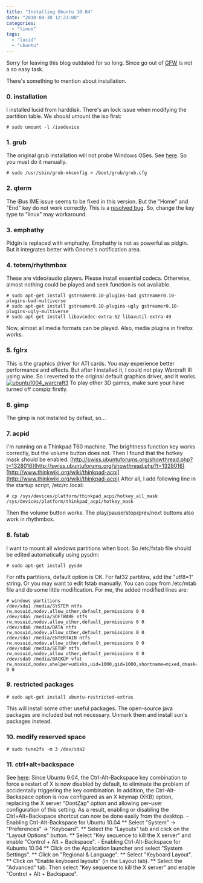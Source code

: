 ```yaml
---
title: "Installing Ubuntu 10.04"
date: "2010-04-30 12:23:00"
categories: 
  - "linux"
tags: 
  - "lucid"
  - "ubuntu"
---
```


Sorry for leaving this blog outdated for so long. Since go out of [GFW](http://en.wikipedia.org/wiki/Golden_Shield_Project) is not a so easy task.

There's something to mention about installation.

### 0\. installation

I installed lucid from harddisk. There's an lock issue when modifying the partition table. We should umount the iso first:

```
# sudo umount -l /isodevice
```

### 1\. grub

The original grub installation will not probe Windows OSes. See [here](https://bugs.launchpad.net/ubuntu/+source/ubiquity/+bug/570765). So you must do it manually.

```
# sudo /usr/sbin/grub-mkconfig > /boot/grub/grub.cfg
```

### 2\. qterm

The iBus IME issue seems to be fixed in this version. But the "Home" and "End" key do not work correctly. This is a [resolved bug](http://sourceforge.net/tracker/?func=detail&aid=2951516&group_id=79581&atid=557094). So, change the key type to "linux" may workaround.

### 3\. emphathy

Pidgin is replaced with emphathy. Emphathy is not as powerful as pidgin. But it integrates better with Gnome's notification area.

### 4\. totem/rhythmbox

These are video/audio players. Please install essential codecs. Otherwise, almost nothing could be played and seek function is not available.

```
# sudo apt-get install gstreamer0.10-plugins-bad gstreamer0.10-plugins-bad-multiverse
# sudo apt-get install gstreamer0.10-plugins-ugly gstreamer0.10-plugins-ugly-multiverse
# sudo apt-get install libavcodec-extra-52 libavutil-extra-49
```

Now, almost all media formats can be played. Also, media plugins in firefox works.

### 5\. fglrx

This is the graphics driver for ATI cards. You may experience better performance and effects. But after I installed it, I could not play Warcraft III using wine. So I reverted to the original default graphics driver, and it works. [![ubuntu1004_warcraft3](images/4565244995_b44b0b6316.jpg)](http://www.flickr.com/photos/49942740@N00/4565244995/) To play other 3D games, make sure your have turned off compiz firstly.

### 6\. gimp

The gimp is not installed by defaut, so...

### 7\. acpid

I'm running on a Thinkpad T60 machine. The brightness function key works correctly, but the volume button does not. Then I found that the hotkey mask should be enabled: [http://swiss.ubuntuforums.org/showthread.php?t=1328016](http://swiss.ubuntuforums.org/showthread.php?t=1328016) [http://www.thinkwiki.org/wiki/thinkpad-acpi](http://www.thinkwiki.org/wiki/thinkpad-acpi) After all, I add following line in the startup script, /etc/rc.local:

```
# cp /sys/devices/platform/thinkpad_acpi/hotkey_all_mask /sys/devices/platform/thinkpad_acpi/hotkey_mask
```

Then the volume button works. The play/pause/stop/prev/next buttons also work in rhythmbox.

### 8\. fstab

I want to mount all windows partitions when boot. So /etc/fstab file should be edited automatically using pysdm:

```
# sudo apt-get install pysdm
```

For ntfs partitions, default option is OK. For fat32 partitins, add the "utf8=1" string. Or you may want to edit fstab manually. You can copy from /etc/mtab file and do some little modification. For me, the added modified lines are:

```
# windows partitions
/dev/sda1 /media/SYSTEM ntfs rw,nosuid,nodev,allow_other,default_permissions 0 0
/dev/sda5 /media/SOFTWARE ntfs rw,nosuid,nodev,allow_other,default_permissions 0 0
/dev/sda6 /media/DATA ntfs rw,nosuid,nodev,allow_other,default_permissions 0 0
/dev/sda7 /media/ENTERTAIN ntfs rw,nosuid,nodev,allow_other,default_permissions 0 0
/dev/sda8 /media/SETUP ntfs rw,nosuid,nodev,allow_other,default_permissions 0 0
/dev/sda9 /media/BACKUP vfat rw,nosuid,nodev,uhelper=udisks,uid=1000,gid=1000,shortname=mixed,dmask=0077,utf8=1,flush 0 0
```

### 9\. restricted packages

```
# sudo apt-get install ubuntu-restricted-extras
```

This will install some other useful packages. The open-source java packages are included but not necessary. Unmark them and install sun's packages instead.

### 10\. modify reserved space

```
# sudo tune2fs -m 3 /dev/sda2
```

### 11\. ctrl+alt+backspace

See [here](http://www.ubuntugeek.com/enable-ctrl-alt-backspace-in-ubuntukubuntu-10-04lucid-lynx.html): Since Ubuntu 9.04, the Ctrl-Alt-Backspace key combination to force a restart of X is now disabled by default, to eliminate the problem of accidentally triggering the key combination. In addition, the Ctrl-Alt-Backspace option is now configured as an X keymap (XKB) option, replacing the X server "DontZap" option and allowing per-user configuration of this setting. As a result, enabling or disabling the Ctrl+Alt+Backspace shortcut can now be done easily from the desktop. - Enabling Ctrl-Alt-Backspace for Ubuntu 10.04 \*\* Select "System" -> "Preferences" -> "Keyboard". \*\* Select the "Layouts" tab and click on the "Layout Options" button. \*\* Select "Key sequence to kill the X server" and enable "Control + Alt + Backspace". - Enabling Ctrl-Alt-Backspace for Kubuntu 10.04 \*\* Click on the Application launcher and select "System Settings". \*\* Click on "Regional & Language". \*\* Select "Keyboard Layout". \*\* Click on "Enable keyboard layouts" (in the Layout tab). \*\* Select the "Advanced" tab. Then select "Key sequence to kill the X server" and enable "Control + Alt + Backspace".
